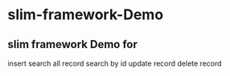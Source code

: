 # slim-framework-Demo
## slim framework Demo for 
insert 
search all record 
 search by id
 update record 
 delete record 
